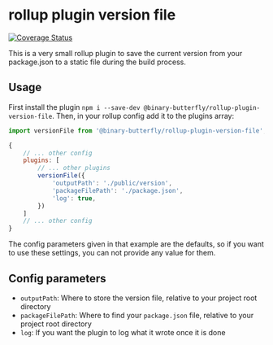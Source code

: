 # rollup plugin version file

[![Coverage Status](https://coveralls.io/repos/github/binary-butterfly/rollup-plugin-version-file/badge.svg)](https://coveralls.io/github/binary-butterfly/rollup-plugin-version-file)

This is a very small rollup plugin to save the current version from your package.json to a static file during the build
process.

## Usage

First install the plugin `npm i --save-dev @binary-butterfly/rollup-plugin-version-file`.
Then, in your rollup config add it to the plugins array:

```js
import versionFile from '@binary-butterfly/rollup-plugin-version-file';

{
    // ... other config
    plugins: [
        // ... other plugins
        versionFile({
            'outputPath': './public/version',
            'packageFilePath': './package.json',
            'log': true,
        })
    ]
    // ... other config
}
```

The config parameters given in that example are the defaults, so if you want to use these settings, you can not provide
any value for them.

## Config parameters

- `outputPath`: Where to store the version file, relative to your project root directory
- `packageFilePath`: Where to find your `package.json` file, relative to your project root directory
- `log`: If you want the plugin to log what it wrote once it is done
